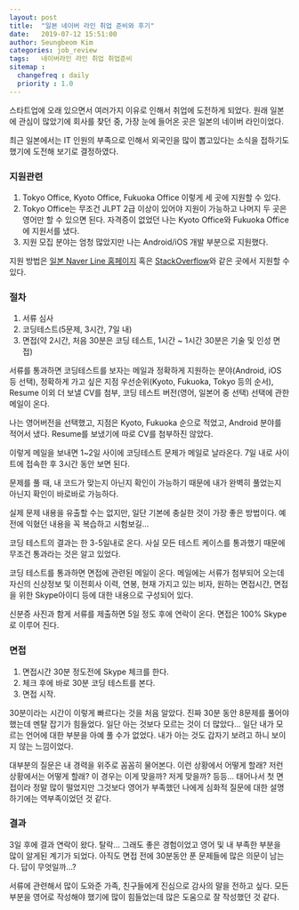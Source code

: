 ```yaml
---
layout: post
title:  "일본 네이버 라인 취업 준비와 후기"
date:   2019-07-12 15:51:00
author: Seungbeom Kim
categories: job_review
tags:	네이버라인 라인 취업 취업준비
sitemap :
  changefreq : daily
  priority : 1.0
---
```


스타트업에 오래 있으면서 여러가지 이유로 인해서 취업에 도전하게 되었다. 원래 일본에 관심이 많았기에 회사를 찾던 중, 가장 눈에 들어온 곳은 일본의 네이버 라인이었다.

최근 일본에서는 IT 인원의 부족으로 인해서 외국인을 많이 뽑고있다는 소식을 접하기도 했기에 도전해 보기로 결정하였다.

### 지원관련
1. Tokyo Office, Kyoto Office, Fukuoka Office 이렇게 세 곳에 지원할 수 있다.
2. Tokyo Office는 무조건 JLPT 2급 이상이 있어야 지원이 가능하고 나머지 두 곳은 영어만 할 수 있으면 된다. 자격증이 없었던 나는  Kyoto Office와 Fukuoka Office에 지원서를 냈다.
3. 지원 모집 분야는 엄청 많았지만 나는 Android/iOS 개발 부분으로 지원했다.

지원 방법은 [일본 Naver Line 홈페이지](https://linecorp.com/ja/career/ja/all) 혹은 [StackOverflow](https://stackoverflow.com/jobs)와 같은 곳에서 지원할 수 있다.

### 절차
1. 서류 심사
2. 코딩테스트(5문제, 3시간, 7일 내)
3. 면접(약 2시간, 처음 30분은 코딩 테스트, 1시간 ~ 1시간 30분은 기술 및 인성 면접)

서류를 통과하면 코딩테스트를 보자는 메일과 정확하게 지원하는 분야(Android, iOS 등 선택), 정확하게 가고 싶은 지점 우선순위(Kyoto, Fukuoka, Tokyo 등의 순서), Resume 이외 더 보낼 CV를 첨부, 코딩 테스트 버전(영어, 일본어 중 선택) 선택에 관한 메일이 온다.

나는 영어버전을 선택했고, 지점은 Kyoto, Fukuoka 순으로 적었고, Android 분야를 적어서 냈다. Resume를 보냈기에 따로 CV를 첨부하진 않았다.

이렇게 메일을 보내면 1~2일 사이에 코딩테스트 문제가 메일로 날라온다. 7일 내로 사이트에 접속한 후 3시간 동안 보면 된다.

문제를 풀 때, 내 코드가 맞는지 아닌지 확인이 가능하기 때문에 내가 완벽히 풀었는지 아닌지 확인이 바로바로 가능하다.

실제 문제 내용을 유출할 수는 없지만, 일단 기본에 충실한 것이 가장 좋은 방법이다. 예전에 익혔던 내용을 꼭 복습하고 시험보길...

코딩 테스트의 결과는 한 3-5일내로 온다. 사실 모든 테스트 케이스를 통과했기 때문에 무조건 통과라는 것은 알고 있었다.

코딩 테스트를 통과하면 면접에 관련된 메일이 온다. 메일에는 서류가 첨부되어 오는데 자신의 신상정보 및 이전회사 이력, 연봉, 현재 가지고 있는 비자, 원하는 면접시간, 면접을 위한 Skype아이디 등에 대한 내용으로 구성되어 있다.

신분증 사진과 함게 서류를 제출하면 5일 정도 후에 연락이 온다.
면접은 100% Skype로 이루어 진다.

### 면접

1. 면접시간 30분 정도전에 Skype 체크를 한다.
2. 체크 후에 바로 30분 코딩 테스트를 본다.
3. 면접 시작.

30분이라는 시간이 이렇게 빠르다는 것을 처음 알았다. 진짜 30분 동안 8문제를 풀어야 했는데 멘탈 잡기가 힘들었다. 일단 아는 것보다 모르는 것이 더 많았다... 일단 내가 모르는 언어에 대한 부분을 아예 풀 수가 없었다. 내가 아는 것도 갑자기 보려고 하니 보이지 않는 느낌이었다.

대부분의 질문은 내 경력을 위주로 꼼꼼히 물어본다. 이런 상황에서 어떻게 할래? 저런 상황에서는 어떻게 할래? 이 경우는 이게 맞을까? 저게 맞을까? 등등... 태어나서 첫 면접이라 정말 많이 떨었지만 그것보다 영어가 부족했던 나에게 심화적 질문에 대한 설명하기에는 역부족이었던 것 같다.

### 결과

3일 후에 결과 연락이 왔다. 탈락... 그래도 좋은 경험이었고 영어 및 내 부족한 부분을 많이 알게된 계기가 되었다. 아직도 면접 전에 30분동안 푼 문제들에 많은 의문이 남는다. 답이 무엇일까...?

서류에 관련해서 많이 도와준 가족, 친구들에게 진심으로 감사의 말을 전하고 싶다. 모든 부분을 영어로 작성해야 했기에 많이 힘들었는데 많은 도움으로 잘 작성했던 것 같다.
